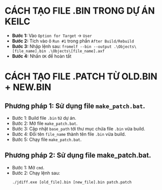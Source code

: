# **CÁCH TẠO FILE .BIN TRONG DỰ ÁN KEILC**
- **Bước 1:** Vào `Option for Target` -> `User`
- **Bước 2:** Tích vào ô `Run #1` trong phần `After Build/Rebuild`
- **Bước 3:** Nhập lệnh sau:
  ```fromelf --bin --output .\Objects\[file_name].bin .\Objects\[file_name].axf```
- **Bước 4:** Nhấn `OK` để hoàn tất

# **CÁCH TẠO FILE .PATCH TỪ OLD.BIN + NEW.BIN**
## Phương pháp 1: Sử dụng file `make_patch.bat`.
- Bước 1: Build file `.bin` từ dự án.
- Bước 2: Mở file `make_patch.bat`.
- Bước 3: Cập nhật `base_path` tới thư mục chứa file `.bin` vừa build.
- Bước 4: Đổi tên `file_name` thành tên file `.bin` vừa build.
- Bước 5: Chạy file `make_patch.bat`.

## Phương pháp 2: Sử dụng file make_patch.bat.
- Bước 1: Mở `cmd`.
- Bước 2: Chạy lệnh sau:
  ```
  ./jdiff.exe [old_file].bin [new_file].bin patch.patch
  ```